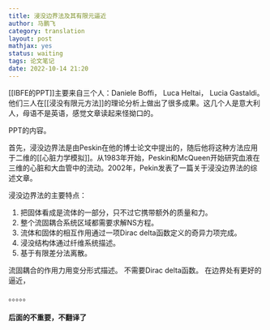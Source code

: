 ```yaml
---
title: 浸没边界法及其有限元逼近
author: 马鹏飞
category: translation
layout: post
mathjax: yes
status: waiting
tags: 论文笔记
date: 2022-10-14 21:20
---
```


[[IBFE的PPT]]主要来自三个人：Daniele Boffi， Luca Heltai， Lucia Gastaldi。他们三人在[[浸没有限元方法]]的理论分析上做出了很多成果。这几个人是意大利人，母语不是英语，感觉文章读起来怪拗口的。


PPT的内容。

首先，浸没边界法是由Peskin在他的博士论文中提出的，随后他将这种方法应用于二维的[[心脏力学模拟]]。从1983年开始，Peskin和McQueen开始研究血液在三维的心脏和大血管中的流动。2002年，Pekin发表了一篇关于浸没边界法的综述文章。

浸没边界法的主要特点：
1. 把固体看成是流体的一部分，只不过它携带额外的质量和力。
2. 整个流固耦合系统区域都需要求解NS方程。
3. 流体和固体的相互作用通过一项Dirac delta函数定义的奇异力项完成。
4. 浸没结构体通过纤维系统描述。
5. 基于有限差分法离散。

流固耦合的作用力用变分形式描述。
不需要Dirac delta函数。
在边界处有更好的逼近，

。。。。。

#### 后面的不重要，不翻译了





[^1]:Flow patterns around heart valves: a digital computer method for solving the equations of motion <PhD Thesis, 1972>
[^2]:Numerical analysis of blood flow in the heart <J. Comput. Phys., 1977>